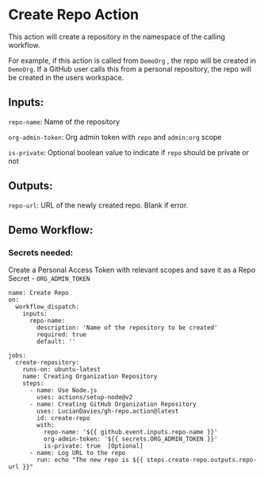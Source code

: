 # Create Repo Action

This action will create a repository in the namespace of the calling workflow. 

For example, if this action is called from `DemoOrg` , the repo will be created in `DemoOrg`.
If a GitHub user calls this from a personal repository, the repo will be created in the users workspace.

## Inputs:

`repo-name`: Name of the repository

`org-admin-token`: Org admin token with `repo` and `admin:org` scope

`is-private`: Optional boolean value to indicate if `repo` should be private or not

## Outputs:

`repo-url`: URL of the newly created repo. Blank if error.

## Demo Workflow:

### Secrets needed:

Create a Personal Access Token with relevant scopes and save it as a Repo Secret - `ORG_ADMIN_TOKEN`

```
name: Create Repo
on: 
  workflow_dispatch:
    inputs:
      repo-name: 
        description: 'Name of the repository to be created'
        required: true
        default: ''

jobs:
  create-repository:
    runs-on: ubuntu-latest
    name: Creating Organization Repository
    steps:
      - name: Use Node.js
        uses: actions/setup-node@v2
      - name: Creating GitHub Organization Repository
        uses: LucianDavies/gh-repo.action@latest
        id: create-repo
        with:
          repo-name: '${{ github.event.inputs.repo-name }}'
          org-admin-token: '${{ secrets.ORG_ADMIN_TOKEN }}'
          is-private: true  [Optional]
      - name: Log URL to the repo
        run: echo "The new repo is ${{ steps.create-repo.outputs.repo-url }}"
```
